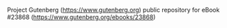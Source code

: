 Project Gutenberg (https://www.gutenberg.org) public repository for eBook #23868 (https://www.gutenberg.org/ebooks/23868)
